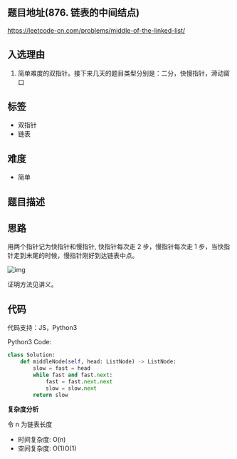 ## 题目地址(876. 链表的中间结点)

https://leetcode-cn.com/problems/middle-of-the-linked-list/

## 入选理由

1. 简单难度的双指针。接下来几天的题目类型分别是：二分，快慢指针，滑动窗口

## 标签

- 双指针
- 链表

## 难度

- 简单

## 题目描述

## 思路

用两个指针记为快指针和慢指针, 快指针每次走 2 步，慢指针每次走 1 步，当快指针走到末尾的时候，慢指针刚好到达链表中点。

![img](https://p.ipic.vip/8s1ill.jpg)

证明方法见讲义。

## 代码

代码支持：JS，Python3

 Python3 Code: 

```python
class Solution:
    def middleNode(self, head: ListNode) -> ListNode:
        slow = fast = head
        while fast and fast.next:
            fast = fast.next.next
            slow = slow.next
        return slow
```

**复杂度分析**

令 n 为链表长度

- 时间复杂度: O(n)
- 空间复杂度: O(1)O(1)
